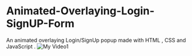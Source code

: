 # Animated-Overlaying-Login-SignUP-Form
An animated overlaying Login/SignUp popup made with HTML , CSS and JavaScript .
![My Video1](https://user-images.githubusercontent.com/65444364/96028262-ca6df400-0e78-11eb-9e5b-6ca7321a44f8.gif)



